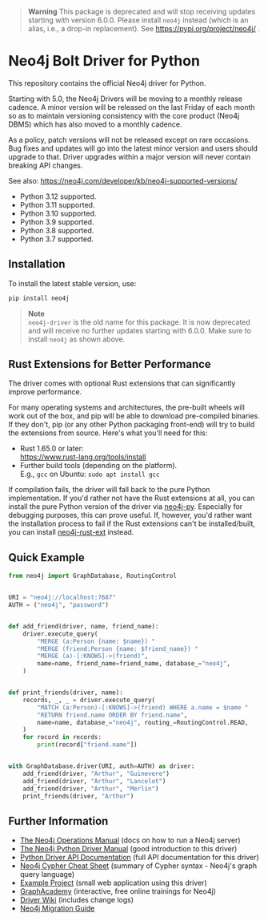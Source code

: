 > **Warning**
> This package is deprecated and will stop receiving updates starting with version 6.0.0.
> Please install ``neo4j`` instead (which is an alias, i.e., a drop-in replacement).
> See https://pypi.org/project/neo4j/ .


# Neo4j Bolt Driver for Python
This repository contains the official Neo4j driver for Python.

Starting with 5.0, the Neo4j Drivers will be moving to a monthly release cadence.
A minor version will be released on the last Friday of each month so as to maintain versioning consistency with the core product (Neo4j DBMS) which has also moved to a monthly cadence.

As a policy, patch versions will not be released except on rare occasions.
Bug fixes and updates will go into the latest minor version and users should upgrade to that.
Driver upgrades within a major version will never contain breaking API changes.

See also: https://neo4j.com/developer/kb/neo4j-supported-versions/

 * Python 3.12 supported.
 * Python 3.11 supported.
 * Python 3.10 supported.
 * Python 3.9 supported.
 * Python 3.8 supported.
 * Python 3.7 supported.


## Installation
To install the latest stable version, use:

```bash
pip install neo4j
```

[//]: # (TODO: 7.0 - remove this note)

> **Note**  
> ``neo4j-driver`` is the old name for this package.
> It is now deprecated and will receive no further updates starting with 6.0.0.
> Make sure to install ``neo4j`` as shown above.


## Rust Extensions for Better Performance
The driver comes with optional Rust extensions that can significantly improve performance.

For many operating systems and architectures, the pre-built wheels will work out of the box, and pip will be able to download pre-compiled binaries.
If they don't, pip (or any other Python packaging front-end) will try to build the extensions from source.
Here's what you'll need for this:
* Rust 1.65.0 or later:  
  https://www.rust-lang.org/tools/install
* Further build tools (depending on the platform).  
  E.g., `gcc` on Ubuntu: `sudo apt install gcc`

If compilation fails, the driver will fall back to the pure Python implementation.
If you'd rather not have the Rust extensions at all, you can install the pure Python version of the driver via
[neo4j-py](https://pypi.org/project/neo4j-py/).
Especially for debugging purposes, this can prove useful.
If, however, you'd rather want the installation process to fail if the Rust extensions can't be installed/built, you can install [neo4j-rust-ext](https://pypi.org/project/neo4j-rust-ext/) instead.


## Quick Example
```python
from neo4j import GraphDatabase, RoutingControl


URI = "neo4j://localhost:7687"
AUTH = ("neo4j", "password")


def add_friend(driver, name, friend_name):
    driver.execute_query(
        "MERGE (a:Person {name: $name}) "
        "MERGE (friend:Person {name: $friend_name}) "
        "MERGE (a)-[:KNOWS]->(friend)",
        name=name, friend_name=friend_name, database_="neo4j",
    )


def print_friends(driver, name):
    records, _, _ = driver.execute_query(
        "MATCH (a:Person)-[:KNOWS]->(friend) WHERE a.name = $name "
        "RETURN friend.name ORDER BY friend.name",
        name=name, database_="neo4j", routing_=RoutingControl.READ,
    )
    for record in records:
        print(record["friend.name"])


with GraphDatabase.driver(URI, auth=AUTH) as driver:
    add_friend(driver, "Arthur", "Guinevere")
    add_friend(driver, "Arthur", "Lancelot")
    add_friend(driver, "Arthur", "Merlin")
    print_friends(driver, "Arthur")
```


## Further Information
* [The Neo4j Operations Manual][ops-manual] (docs on how to run a Neo4j server)
* [The Neo4j Python Driver Manual][driver-manual] (good introduction to this driver)
* [Python Driver API Documentation][api-docs] (full API documentation for this driver)
* [Neo4j Cypher Cheat Sheet][cypher-cheat-sheet] (summary of Cypher syntax - Neo4j's graph query language)
* [Example Project][example] (small web application using this driver)
* [GraphAcademy][graph-academy] (interactive, free online trainings for Neo4j)
* [Driver Wiki][wiki] (includes change logs)
* [Neo4j Migration Guide][migration-guide]

[ops-manual]: https://neo4j.com/docs/operations-manual/current/
[driver-manual]: https://neo4j.com/docs/python-manual/current/
[api-docs]: https://neo4j.com/docs/api/python-driver/current/
[cypher-cheat-sheet]: https://neo4j.com/docs/cypher-cheat-sheet/
[example]: https://github.com/neo4j-examples/movies-python-bolt
[graph-academy]: https://graphacademy.neo4j.com/categories/python/
[wiki]: https://github.com/neo4j/neo4j-python-driver/wiki
[migration-guide]: https://neo4j.com/docs/migration-guide/current/
